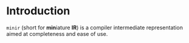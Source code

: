 # Introduction

`minir` (short for **min**iature **IR**) is a compiler intermediate representation aimed at completeness and ease of use.
